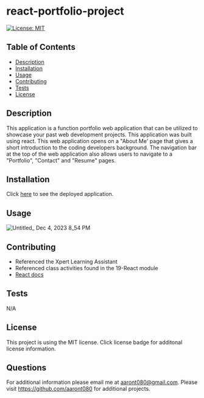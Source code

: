 # react-portfolio-project

  [![License: MIT](https://img.shields.io/badge/License-MIT-yellow.svg)](https://opensource.org/licenses/MIT)

  ## Table of Contents

  * [Description](#description)
  * [Installation](#installation)
  * [Usage](#usage)
  * [Contributing](#contributing)
  * [Tests](#tests)
  * [License](#license)
  

## Description

This application is a function portfolio web application that can be utilized to showcase your past web development projects. This application was built using react. This web application opens on a "About Me' page that gives a short introduction to the coding developers background. The navigation bar at the top of the web application also allows users to navigate to a "Portfolio", "Contact" and "Resume" pages.


## Installation

Click [here](https://main--luminous-smakager-801ce1.netlify.app/) to see the deployed application.

## Usage

![Untitled_ Dec 4, 2023 8_54 PM](https://github.com/aaront080/react-portfolio-project/assets/143736506/8bf328fd-b079-4ff9-8ad9-2ca26a66436a)



## Contributing
- Referenced the Xpert Learning Assistant
- Referenced class activities found in the 19-React module
- [React docs](https://react.dev/reference/react)
  
## Tests
N/A

## License

This project is using the MIT license. Click license badge for additonal license information.

## Questions
For additional information please email me at aaront080@gmail.com. Please visit https://github.com/aaront080 for additional projects.
